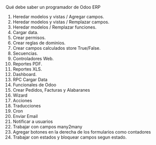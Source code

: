 Qué debe saber un programador de Odoo ERP
1. Heredar modelos y vistas / Agregar campos.
2. Heredar modelos y vistas / Remplazar campos.
3. Heredar modelos / Remplazar funciones.
5. Cargar data.
6. Crear permisos.
7. Crear reglas de dominios.
8. Crear campos calculados store True/False.
9. Secuencias.
10. Controladores Web.
11. Reportes PDF.
12. Reportes XLS.
13. Dashboard.
14. RPC Cargar Data
15. Funcionales de Odoo
16. Crear Pedidos, Facturas y Alabaranes
17. Wizard
18. Acciones
19. Traducciones
20. Cron
21. Enviar Email
22. Notificar a usuarios
23. Trabajar con campos many2many
24. Agregar botones en la derecha de los formularios como contadores
25. Trabajar con estados y bloquear campos segun estado.

